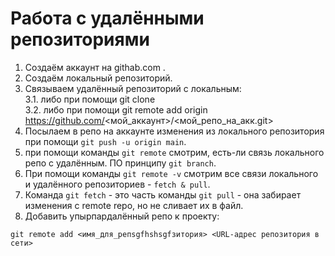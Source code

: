 # Работа с удалёнными репозиториями

1. Создаём аккаунт на githab.com .
2. Создаём локальный репозиторий.
3. Связываем удалённый репозиторий с локальным:\
3.1. либо при помощи git clone\
3.2. либо при помощи git remote add origin https://github.com/<мой_аккаунт>/<мой_репо_на_акк.git>
4. Посылаем в репо на аккаунте изменения из локального репозитория при помощи `git push -u origin main`.
5. при помощи команды `git remote` смотрим, есть-ли связь локального репо с удалённым. ПО принципу `git branch`.
6. При помощи команды `git remote -v` смотрим все связи локального и удалённого репозиториев - `fetch & pull`.
7. Команда `git fetch` - это часть команды `git pull` - она забирает изменения с remote repo, но не сливает их в файл.
8. Добавить упырпардалённый репо к проекту:
```
git remote add <имя_для_репsgfhshsgfзитория> <URL-адрес репозитория в сети>
```


